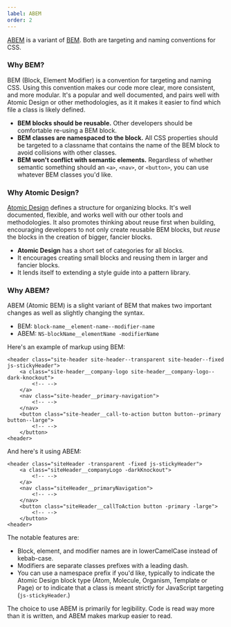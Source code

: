 ```yaml
---
label: ABEM
order: 2
---
```


[ABEM](https://css-tricks.com/abem-useful-adaptation-bem/) is a variant of [BEM](http://getbem.com/). Both are targeting and naming conventions for CSS.


### Why BEM?

BEM (Block, Element Modifier) is a convention for targeting and naming CSS. Using this convention makes our code more clear, more consistent, and more modular. It's a popular and well documented, and pairs well with Atomic Design or other methodologies, as it it makes it easier to find which file a class is likely defined.

* **BEM blocks should be reusable.** Other developers should be comfortable re-using a BEM block.
* **BEM classes are namespaced to the block.** All CSS properties should be targeted to a classname that contains the name of the BEM block to avoid collisions with other classes.
* **BEM won't conflict with semantic elements.** Regardless of whether semantic something should an `<a>`, `<nav>`, or `<button>`, you can use whatever BEM classes you'd like.


### Why Atomic Design?

[Atomic Design](http://atomicdesign.bradfrost.com/) defines a structure for organizing blocks. It's well documented, flexible, and works well with our other tools and methodologies. It also promotes thinking about reuse first when building, encouraging developers to not only create reusable BEM blocks, but *reuse* the blocks in the creation of bigger, fancier blocks.

* **Atomic Design** has a short set of categories for all blocks.
* It encourages creating small blocks and reusing them in larger and fancier blocks.
* It lends itself to extending a style guide into a pattern library.


### Why ABEM?

ABEM (Atomic BEM) is a slight variant of BEM that makes two important changes as well as slightly changing the syntax.

* BEM: `block-name__element-name--modifier-name`
* ABEM: `NS-blockName__elementName -modifierName`

Here's an example of markup using BEM:

```
<header class="site-header site-header--transparent site-header--fixed js-stickyHeader">
    <a class="site-header__company-logo site-header__company-logo--dark-knockout">
        <!-- -->
    </a>
    <nav class="site-header__primary-navigation">
        <!-- -->
    </nav>
    <button class="site-header__call-to-action button button--primary button--large">
        <!-- -->
    </button>
<header>
```

And here's it using ABEM:

```
<header class="siteHeader -transparent -fixed js-stickyHeader">
    <a class="siteHeader__companyLogo -darkKnockout">
        <!-- -->
    </a>
    <nav class="siteHeader__primaryNavigation">
        <!-- -->
    </nav>
    <button class="siteHeader__callToAction button -primary -large">
        <!-- -->
    </button>
<header>
```

The notable features are:

* Block, element, and modifier names are in lowerCamelCase instead of kebab-case.
* Modifiers are separate classes prefixes with a leading dash.
* You can use a namespace prefix if you'd like, typically to indicate the Atomic Design block type (Atom, Molecule, Organism, Template or Page) or to indicate that a class is meant strictly for JavaScript targeting (`js-stickyHeader`.)

The choice to use ABEM is primarily for legibility. Code is read way more than it is written, and ABEM makes markup easier to read.
